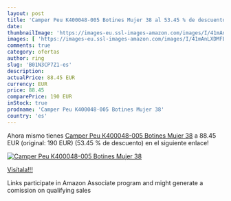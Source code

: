 ```yaml
---
layout: post
title: 'Camper Peu K400048-005 Botines Mujer 38 al 53.45 % de descuento'
date: 
thumbnailImage: 'https://images-eu.ssl-images-amazon.com/images/I/41mAnLXDMFL._SL200_.jpg'
images: [ 'https://images-eu.ssl-images-amazon.com/images/I/41mAnLXDMFL._SL200_.jpg' ]
comments: true
category: ofertas
author: ring
slug: 'B01N3CP7Z1-es'
description:
actualPrice: 88.45 EUR
currency: EUR
price: 88.45
comparePrice: 190 EUR
inStock: true
prodname: 'Camper Peu K400048-005 Botines Mujer 38'
country: 'es'
---
```


Ahora mismo tienes [Camper Peu K400048-005 Botines Mujer 38](https://www.amazon.es/dp/B01N3CP7Z1/?tag=tolees-21) a 88.45 EUR (original: 190 EUR) (53.45 %  de descuento) en el siguiente enlace!

[![Camper Peu K400048-005 Botines Mujer 38](https://images-eu.ssl-images-amazon.com/images/I/41mAnLXDMFL._SL200_.jpg)](https://www.amazon.es/dp/B01N3CP7Z1/?tag=tolees-21)

[Visítala!!!](https://www.amazon.es/dp/B01N3CP7Z1/?tag=tolees-21)

Links participate in Amazon Associate program and might generate a comission on qualifying sales
